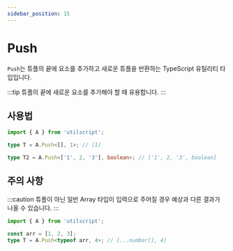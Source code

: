 ```yaml
---
sidebar_position: 15
---
```


# Push

`Push`는 튜플의 끝에 요소를 추가하고 새로운 튜플을 반환하는 TypeScript 유틸리티 타입입니다.

:::tip
튜플의 끝에 새로운 요소를 추가해야 할 때 유용합니다.
:::

## 사용법

```ts
import { A } from 'utilscript';

type T = A.Push<[], 1>; // [1]

type T2 = A.Push<['1', 2, '3'], boolean>; // ['1', 2, '3', boolean]
```

## 주의 사항

:::caution
튜플이 아닌 일반 Array 타입이 입력으로 주어질 경우 예상과 다른 결과가 나올 수 있습니다.
:::

```ts
import { A } from 'utilscript';

const arr = [1, 2, 3];
type T = A.Push<typeof arr, 4>; // [...number[], 4]
```
